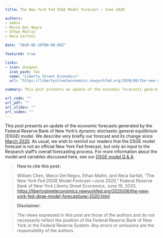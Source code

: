 ```yaml
---
title: The New York Fed DSGE Model Forecast — June 2020

authors:
- admin
- Marco Del Negro
- Ethan Matlin
- Reca Sarfati

date: "2020-06-19T00:00:00Z"

featured: true

links:
- icon: dungeon
  icon_pack: fas
  name: "Liberty Street Economics"
  url: "https://libertystreeteconomics.newyorkfed.org/2020/06/the-new-york-fed-dsge-model-forecastjune-2020.html"

summary: This post presents an update of the economic forecasts generated by the Federal Reserve Bank of New York’s dynamic stochastic general equilibrium (DSGE) model.

url_code: ""
url_pdf: ""
url_slides: ""
url_video: ""
---
```


This post presents an update of the economic forecasts generated by the Federal Reserve Bank of New York’s dynamic stochastic general equilibrium (DSGE) model. We describe very briefly our forecast and its change since [March 2020](https://libertystreeteconomics.newyorkfed.org/2020/06/the-new-york-fed-dsge-model-forecastmarch-2020.html). As usual, we wish to remind our readers that the DSGE model forecast is not an official New York Fed forecast, but only an input to the Research staff’s overall forecasting process. For more information about the model and variables discussed here, see our [DSGE model Q & A](https://www.newyorkfed.org/medialibrary/media/research/blog/2018/LSE_dsge-forecast-appendix).

> **How to cite this post:**

> William Chen, Marco Del Negro, Ethan Matlin, and Reca Sarfati, “The New York Fed DSGE Model Forecast—June 2020,” Federal Reserve Bank of New York Liberty Street Economics, June 19, 2020, https://libertystreeteconomics.newyorkfed.org/2020/06/the-new-york-fed-dsge-model-forecastjune-2020.html.

> **Disclaimer:**

> The views expressed in this post are those of the authors and do not necessarily reflect the position of the Federal Reserve Bank of New York or the Federal Reserve System. Any errors or omissions are the responsibility of the authors.
